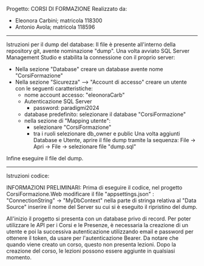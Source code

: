 Progetto: CORSI DI FORMAZIONE
Realizzato da:
- Eleonora Carbini; matricola 118300
- Antonio Avola; matricola 118596

**************************************************************************************************************************************

Istruzioni per il dump del database:
Il file è presente all'interno della repository git, avente nominazione "dump".
Una volta avviato SQL Server Management Studio e stabilita la connessione con il proprio server:
- Nella sezione "Database" creare un database avente nome "CorsiFormazione"
- Nella sezione "Sicurezza" --> "Account di accesso" creare un utente con le seguenti caratteristiche:
	- nome account accesso: "eleonoraCarb"
	- Autenticazione SQL Server
		- password: paradigmi2024
	- database predefinito: selezionare il database "CorsiFormazione"
	- nella sezione di "Mapping utente":
		- selezionare "CorsiFormazione"
		- tra i ruoli selezionare db_owner e public
Una volta aggiunti Database e Utente, aprire il file dump tramite la sequenza:
File -> Apri -> File -> selezionare file "dump.sql"

Infine eseguire il file del dump.

**************************************************************************************************************************************

Istruzioni codice:

INFORMAZIONI PRELIMINARI:
	Prima di eseguire il codice, nel progetto CorsiFormazione.Web modificare il file "appsettings.json" :
	"ConnectionString" -> "MyDbContext" nella parte di stringa relativa al "Data Source" inserire il nome del Server su cui si è eseguito
	il ripristino del dump.

All'inizio il progetto si presenta con un database privo di record. 
Per poter utilizzare le API per i Corsi e le Presenze, è necessaria la creazione di un utente e poi la successiva autenticazione
utilizzando email e password per ottenere il token, da usare per l'autenticazione Bearer.
Da notare che quando viene creato un corso, questo non presenta lezioni.
Dopo la creazione del corso, le lezioni possono essere aggiunte in qualsiasi momento. 
